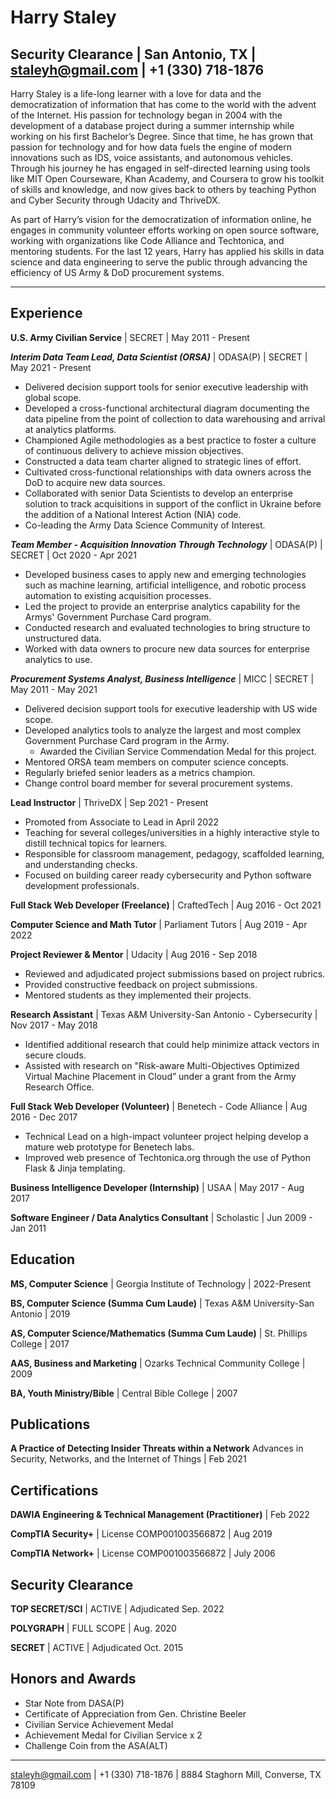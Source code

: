Harry Staley
============

Security Clearance | San Antonio, TX | <staleyh@gmail.com> | +1 (330) 718-1876
------------------------------------------------------------------------------

Harry Staley is a life-long learner with a love for data and the democratization of information that has come to the world with the advent of the Internet.  His passion for technology began in 2004 with the development of a database project during a summer internship while working on his first Bachelor’s Degree.  Since that time, he has grown that passion for technology and for how data fuels the engine of modern innovations such as IDS, voice assistants, and autonomous vehicles.  Through his journey he has engaged in self-directed learning using tools like MIT Open Courseware, Khan Academy, and Coursera to grow his toolkit of skills and knowledge, and now gives back to others by teaching Python and Cyber Security through Udacity and ThriveDX.

As part of Harry’s vision for the democratization of information online, he engages in community volunteer efforts working on open source software, working with organizations like Code Alliance and Techtonica, and mentoring students. For the last 12 years, Harry has applied his skills in data science and data engineering to serve the public through advancing the efficiency of US Army & DoD procurement systems.

----

Experience
----------

**U.S. Army Civilian Service** | SECRET | May 2011 - Present

***Interim Data Team Lead, Data Scientist (ORSA)*** | ODASA(P) | SECRET | May 2021 - Present

* Delivered decision support tools for senior executive leadership with global scope.
* Developed a cross-functional architectural diagram documenting the data pipeline from the point of collection to data warehousing and arrival at analytics platforms.
* Championed Agile methodologies as a best practice to foster a culture of continuous delivery to achieve mission objectives.
* Constructed a data team charter aligned to strategic lines of effort.
* Cultivated cross-functional relationships with data owners across the DoD to acquire new data sources.
* Collaborated with senior Data Scientists to develop an enterprise solution to track acquisitions in support of the conflict in Ukraine before the addition of a National Interest Action (NIA) code.
* Co-leading the Army Data Science Community of Interest.

***Team Member - Acquisition Innovation Through Technology*** | ODASA(P) | SECRET | Oct 2020 - Apr 2021

* Developed business cases to apply new and emerging technologies such as machine learning, artificial intelligence, and robotic process automation to existing acquisition processes.
* Led the project to provide an enterprise analytics capability for the Armys' Government Purchase Card program.
* Conducted research and evaluated technologies to bring structure to unstructured data.
* Worked with data owners to procure new data sources for enterprise analytics to use.

***Procurement Systems Analyst, Business Intelligence*** | MICC | SECRET | May 2011 - May 2021

* Delivered decision support tools for executive leadership with US wide scope.
* Developed analytics tools to analyze the largest and most complex Government Purchase Card program in the Army.
  * Awarded the Civilian Service Commendation Medal for this project.
* Mentored ORSA team members on computer science concepts.
* Regularly briefed senior leaders as a metrics champion.
* Change control board member for several procurement systems.

**Lead Instructor** | ThriveDX | Sep 2021 - Present

* Promoted from Associate to Lead in April 2022
* Teaching for several colleges/universities in a highly interactive style to distill technical topics for learners.
* Responsible for classroom management, pedagogy, scaffolded learning, and understanding checks.
* Focused on building career ready cybersecurity and Python software development professionals.

**Full Stack Web Developer (Freelance)** | CraftedTech | Aug 2016 - Oct 2021

**Computer Science and Math Tutor** | Parliament Tutors | Aug 2019 - Apr 2022

**Project Reviewer & Mentor** | Udacity | Aug 2016 - Sep 2018

* Reviewed and adjudicated project submissions based on project rubrics.
* Provided constructive feedback on project submissions.
* Mentored students as they implemented their projects.

**Research Assistant** | Texas A&M University-San Antonio - Cybersecurity | Nov 2017 - May 2018

* Identified additional research that could help minimize attack vectors in secure clouds.
* Assisted with research on "Risk-aware Multi-Objectives Optimized Virtual Machine Placement in Cloud” under a grant from the Army Research Office.

**Full Stack Web Developer (Volunteer)** | Benetech - Code Alliance | Aug 2016 - Dec 2017

* Technical Lead on a high-impact volunteer project helping develop a mature web prototype for Benetech labs.
* Improved web presence of Techtonica.org through the use of Python Flask & Jinja templating.

**Business Intelligence Developer (Internship)** | USAA | May 2017 - Aug 2017

**Software Engineer / Data Analytics Consultant** | Scholastic | Jun 2009 - Jan 2011

Education
---------

**MS, Computer Science** | Georgia Institute of Technology | 2022-Present

**BS, Computer Science (Summa Cum Laude)** | Texas A&M University-San Antonio | 2019

**AS, Computer Science/Mathematics (Summa Cum Laude)** | St. Phillips College | 2017

**AAS, Business and Marketing** |  Ozarks Technical Community College | 2009

**BA, Youth Ministry/Bible** | Central Bible College | 2007

Publications
------------

 **A Practice of Detecting Insider Threats within a Network**
 Advances in Security, Networks, and the Internet of Things | Feb 2021

Certifications
--------------

**DAWIA Engineering & Technical Management (Practitioner)** | Feb 2022

**CompTIA Security+** | License COMP001003566872 | Aug 2019

**CompTIA Network+** | License COMP001003566872 | July 2006

Security Clearance
------------------

**TOP SECRET/SCI** | ACTIVE | Adjudicated Sep. 2022

**POLYGRAPH** | FULL SCOPE | Aug. 2020

**SECRET** | ACTIVE | Adjudicated Oct. 2015

Honors and Awards
-----------------

* Star Note from DASA(P)
* Certificate of Appreciation from Gen. Christine Beeler
* Civilian Service Achievement Medal
* Achievement Medal for Civilian Service x 2
* Challenge Coin from the ASA(ALT)

----

<staleyh@gmail.com> | +1 (330) 718-1876 | 8884 Staghorn Mill, Converse, TX 78109
